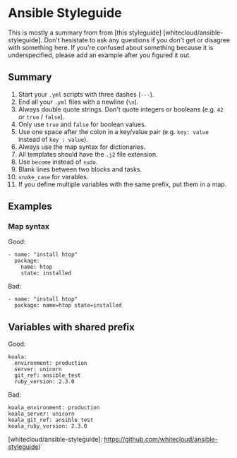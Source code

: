# Ansible Styleguide

This is mostly a summary from from [this styleguide]
[whitecloud/ansible-styleguide]. Don't hesistate to ask any questions if you
don't get or disagree with something here. If you're confused about something
because it is underspecified, please add an example after you figured it out.

## Summary

 1. Start your `.yml` scripts with three dashes (`---`).
 2. End all your `.yml` files with a newline (`\n`).
 3. Always double quote strings. Don't quote integers or booleans (e.g. `42`
    or `true` / `false`).
 4. Only use `true` and `false` for boolean values.
 5. Use one space after the colon in a key/value pair (e.g. `key: value`
    instead of `key : value`).
 6. Always use the map syntax for dictionaries.
 7. All templates should have the `.j2` file extension.
 8. Use `become` instead of `sudo`.
 9. Blank lines between two blocks and tasks.
 10. `snake_case` for varables.
 11. If you define multiple variables with the same prefix, put them in a map.

## Examples

### Map syntax

Good:

```
- name: "install htop"
  package:
    name: htop
    state: installed
```

Bad:

```
- name: "install htop"
  package: name=htop state=installed
```

## Variables with shared prefix

Good:

```
koala:
  environment: production
  server: unicorn
  git_ref: ansible_test
  ruby_version: 2.3.0
```

Bad:

```
koala_environment: production
koala_server: unicorn
koala_git_ref: ansible_test
koala_ruby_version: 2.3.0
```

 [whitecloud/ansible-styleguide]: https://github.com/whitecloud/ansible-styleguide)`
